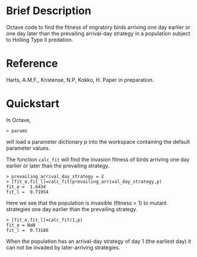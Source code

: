 # Brief Description

Octave code to find the fitness of migratory birds arriving one day earlier or one day later than the prevailing arrival-day strategy in a population subject to Holling Type II predation.

# Reference

Harts, A.M.F., Kristense, N.P, Kokko, H. Paper in preparation.

# Quickstart

In Octave,

```> params```

will load a parameter dictionary p into the workspace containing the default parameter values. 

The function ```calc_fit``` will find the invasion fitness of birds arriving one day earlier or later than the prevailing strategy.

```
> prevailing_arrival_day_strategy = 2
> [fit_e,fit_l]=calc_fit(prevailing_arrival_day_strategy,p)
fit_e =  1.6434
fit_l =  0.71954
```

Here we see that the population is invasible (fitness > 1) to mutant strategies one day earlier than the prevailing strategy.
```
> [fit_e,fit_l]=calc_fit(1,p)
fit_e = NaN
fit_l =  0.73186
```
When the population has an arrival-day strategy of day 1 (the earliest day) it can not be invaded by later-arriving strategies.



